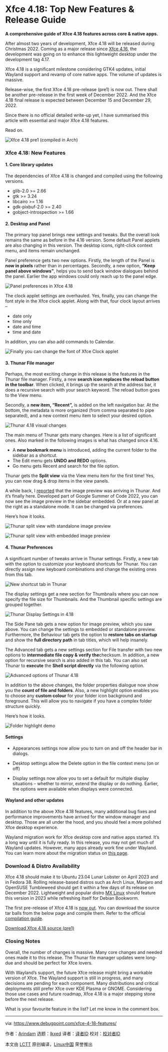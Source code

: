 [#]: subject: "Xfce 4.18: Top New Features & Release Guide"
[#]: via: "https://www.debugpoint.com/xfce-4-18-features/"
[#]: author: "Arindam https://www.debugpoint.com/author/admin1/"
[#]: collector: "lkxed"
[#]: translator: " "
[#]: reviewer: " "
[#]: publisher: " "
[#]: url: " "

Xfce 4.18: Top New Features & Release Guide
======

**A comprehensive guide of Xfce 4.18 features across core & native apps.**

After almost two years of development, Xfce 4.18 will be released during Christmas 2022. Coming as a major release since [Xfce 4.16][1], the development was going on to enhance this lightweight desktop under the development tag 4.17.

Xfce 4.18 is a significant milestone considering GTK4 updates, initial Wayland support and revamp of core native apps. The volume of updates is massive.

Release-wise, the first Xfce 4.18 pre-release (pre1) is now out. There shall be another pre-release in the first week of December 2022. And the Xfce 4.18 final release is expected between December 15 and December 29, 2022.

Since there is no official detailed write-up yet, I have summarised this article with essential and major Xfce 4.18 features.

Read on.

![Xfce 4.18 pre1 (compiled in Arch)][2]

### Xfce 4.18: New Features

#### 1. Core library updates

The dependencies of Xfce 4.18 is changed and compiled using the following versions.

- glib-2.0 >= 2.66
- gtk >= 3.24
- libcairo >= 1.16
- gdk-pixbuf-2.0 >= 2.40
- gobject-introspection >= 1.66

#### 2. Desktop and Panel

The primary top panel brings new settings and tweaks. But the overall look remains the same as before in the 4.16 version. Some default Panel applets are also changing in this version. The desktop icons, right-click context menu, and items remain unchanged.

Panel preference gets two new options. Firstly, the length of the Panel is **now in pixels** rather than in percentages. Secondly, a new option, **“Keep panel above windows”**, helps you to send back window dialogues behind the panel. Earlier the app windows could only reach up to the panel edge.

![Panel preferences in Xfce 4.18][3]

The clock applet settings are overhauled. Yes, finally, you can change the font style in the Xfce clock applet. Along with that, four clock layout arrives –

- date only
- time only
- date and time
- time and date

In addition, you can also add commands to Calendar.

![Finally you can change the font of Xfce Clock applet][4]

#### 3. Thunar File manager

Perhaps, the most exciting change in this release is the features in the Thunar file manager. Firstly, a new **search icon replaces the reload button in the toolbar**. When clicked, it brings up the search at the address bar, it does a recursive search with your search keyword. The reload button goes to the View menu.

Secondly, a **new item, “Recent”,** is added on the left navigation bar. At the bottom, the metadata is more organized (from comma separated to pipe separated), and a new context menu item to select your desired option.

![Thunar 4.18 visual changes][5]

The main menu of Thunar gets many changes. Here is a list of significant ones. Also marked in the following images is what has changed since 4.16.

- A **new bookmark menu** is introduced, adding the current folder to the sidebar as a shortcut.
- The Edit menu gets **UNDO and REDO** options.
- Go menu gets Recent and search for the file option.

Thunar gets the **Split view** via the View menu item for the first time! Yes, you can now drag & drop items in the view panels.

A while back, I [reported][6] that the image preview was arriving in Thunar. And it’s finally here. Developed part of Google Summer of Code 2022, you can now see the image preview in the sidebar embedded. Or at a new panel at the right as a standalone mode. It can be changed via preferences.

Here’s how it looks.

![Thunar split view with standalone image preview][7]

![Thunar split view with embedded image preview][8]

#### 4. Thunar Preferences

A significant number of tweaks arrive in Thunar settings. Firstly, a new tab with the option to customize your keyboard shortcuts for Thunar. You can directly assign new keyboard combinations and change the existing ones from this tab.

![New shortcut tab in Thunar][9]

The display settings get a new section for Thumbnails where you can now specify the file size for Thumbnails. And the Thumbnail specific settings are grouped together.

![Thunar Display Settings in 4.18][10]

The Side Pane tab gets a new option for image preview, which you saw above. You can change the settings to embedded or standalone preview. Furthermore, the Behaviour tab gets the option to **restore tabs on startup** and show the **full directory path** in tab titles, which will help insanely.

The Advanced tab gets a new settings section for File transfer with two new options to **intermediate file copy & verify the**checksum. In addition, a new option for recursive search is also added in this tab. You can also set Thunar to **execute** the **Shell script directly** via the following option.

![Advanced options of Thunar 4.18][11]

In addition to the above changes, the folder properties dialogue now show you the **count of file and folders**. Also, a new highlight option enables you to choose any **custom colour** for your folder icon background and foreground. This will allow you to navigate if you have a complex folder structure quickly.

Here’s how it looks.

![Folder highlight demo][12]

#### Settings

- Appearances settings now allow you to turn on and off the header bar in dialogs.

- Desktop settings allow the Delete option in the file context menu (on or off)

- Display settings now allow you to set a default for multiple display situations – whether to mirror, extend the display or do nothing. Earlier, the options were available when displays were connected.

#### Wayland and other updates

In addition to the above Xfce 4.18 features, many additional bug fixes and performance improvements have arrived for the window manager and desktop. Those are all under the hood, and you should feel a more polished Xfce desktop experience.

Wayland migration work for Xfce desktop core and native apps started. It’s a long way until it is fully ready. In this release, you may not get much of Wayland updates. However, many apps already work fine under Wayland. You can learn more about the migration status on [this page][13].

### Download & Distro Availability

Xfce 4.18 should make it to Ubuntu 23.04 Lunar Lobster on April 2023 and in Fedora 38. Rolling release-based distros such as Arch Linux, Manjaro and OpenSUSE Tumbleweed should get it within a few days of its release on December 2022. Lightweight and popular distro [MX Linux][14] should feature this version in 2023 while refreshing itself for Debian Bookworm.

The first pre-release of Xfce 4.18 is [now out][15]. You can download the source tar balls from the below page and compile them. Refer to the official [compilation guide][16].

[Download Xfce 4.18 source (pre1)][17]

### Closing Notes

Overall, the number of changes is massive. Many core changes and needed ones made it to this release. The Thunar file manager updates were long-due and should be perfect for Xfce lovers.

With Wayland’s support, the future Xfce release might bring a workable version of Xfce. The Wayland support is still in progress, and many decisions are pending for each component. Many distributions and critical deployments still prefer Xfce over KDE Plasma or GNOME. Considering those use cases and future roadmap, Xfce 4.18 is a major stepping stone before the next release.

What is your favourite feature in the list? Let me know in the comment box.

--------------------------------------------------------------------------------

via: https://www.debugpoint.com/xfce-4-18-features/

作者：[Arindam][a]
选题：[lkxed][b]
译者：[译者ID](https://github.com/译者ID)
校对：[校对者ID](https://github.com/校对者ID)

本文由 [LCTT](https://github.com/LCTT/TranslateProject) 原创编译，[Linux中国](https://linux.cn/) 荣誉推出

[a]: https://www.debugpoint.com/author/admin1/
[b]: https://github.com/lkxed
[1]: https://www.debugpoint.com/xfce-4-16-review/
[2]: https://www.debugpoint.com/wp-content/uploads/2022/11/Xfce-4.18-pre1-compiled-in-Arch-1024x594.jpg
[3]: https://www.debugpoint.com/wp-content/uploads/2022/11/Panel-preferences-in-Xfce-4.18.jpg
[4]: https://www.debugpoint.com/wp-content/uploads/2022/11/Finally-you-can-change-the-font-of-Xfce-Clock-applet.jpg
[5]: https://www.debugpoint.com/wp-content/uploads/2022/11/Thunar-4.18-visual-changes.jpg
[6]: https://debugpointnews.com/thunar-image-preview/
[7]: https://www.debugpoint.com/wp-content/uploads/2022/11/Thunar-split-view-with-embedded-image-preview.jpg
[8]: https://www.debugpoint.com/wp-content/uploads/2022/11/Thunar-split-view-with-sidebar-image-preview.jpg
[9]: https://www.debugpoint.com/wp-content/uploads/2022/11/New-shortcut-tab-in-Thunar.jpg
[10]: https://www.debugpoint.com/wp-content/uploads/2022/11/Thunar-Display-Settings-in-4.18.jpg
[11]: https://www.debugpoint.com/wp-content/uploads/2022/11/Advanced-options-of-Thunar-4.18.jpg
[12]: https://www.debugpoint.com/wp-content/uploads/2022/11/Folder-highlight-demo.jpg
[13]: https://wiki.xfce.org/releng/wayland_roadmap
[14]: https://www.debugpoint.com/tag/mx-linux
[15]: https://www.reddit.com/r/xfce/comments/yjiwwv/announce_xfce_418pre1_released/
[16]: https://docs.xfce.org/xfce/building
[17]: https://archive.xfce.org/xfce/4.18pre1/fat_tarballs
